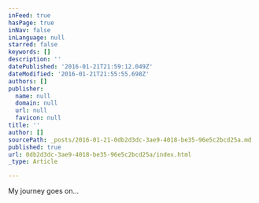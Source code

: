 ```yaml
---
inFeed: true
hasPage: true
inNav: false
inLanguage: null
starred: false
keywords: []
description: ''
datePublished: '2016-01-21T21:59:12.049Z'
dateModified: '2016-01-21T21:55:55.698Z'
authors: []
publisher:
  name: null
  domain: null
  url: null
  favicon: null
title: ''
author: []
sourcePath: _posts/2016-01-21-0db2d3dc-3ae9-4018-be35-96e5c2bcd25a.md
published: true
url: 0db2d3dc-3ae9-4018-be35-96e5c2bcd25a/index.html
_type: Article

---
```

My journey goes on...